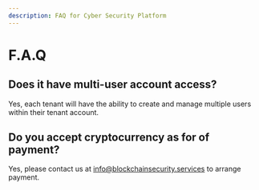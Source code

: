 ```yaml
---
description: FAQ for Cyber Security Platform
---
```


# F.A.Q

## Does it have multi-user account access?

Yes, each tenant will have the ability to create and manage multiple users within their tenant account.

## Do you accept cryptocurrency as for of payment?

Yes, please contact us at info@blockchainsecurity.services to arrange payment.




